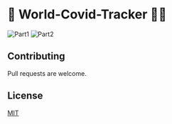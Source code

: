 # 🦠 World-Covid-Tracker 🏥💉

![Part1](https://i.ibb.co/YkngC2s/image.png)
![Part2](https://i.ibb.co/wsqqWzZ/image.png)   

## Contributing
Pull requests are welcome.

## License
[MIT](https://choosealicense.com/licenses/mit/)
